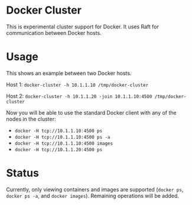 # Docker Cluster
This is experimental cluster support for Docker.  It uses Raft for communication between Docker hosts.

# Usage
This shows an example between two Docker hosts.

Host 1:
`docker-cluster -h 10.1.1.10 /tmp/docker-cluster`

Host 2:
`docker-cluster -h 10.1.1.20 -join 10.1.1.10:4500 /tmp/docker-cluster`

Now you will be able to use the standard Docker client with any of the nodes in the cluster:

* `docker -H tcp://10.1.1.10:4500 ps`
* `docker -H tcp://10.1.1.10:4500 ps -a`
* `docker -H tcp://10.1.1.10:4500 images`
* `docker -H tcp://10.1.1.20:4500 ps`

# Status
Currently, only viewing containers and images are supported (`docker ps`, `docker ps -a`, and `docker images`).  Remaining operations will be added.
